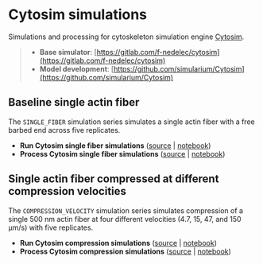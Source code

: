 # Cytosim simulations

Simulations and processing for cytoskeleton simulation engine [Cytosim](https://gitlab.com/f-nedelec/cytosim).

> - **Base simulator**: [https://gitlab.com/f-nedelec/cytosim](https://gitlab.com/f-nedelec/cytosim)
> - **Model development**: [https://github.com/simularium/Cytosim](https://github.com/simularium/Cytosim)

## Baseline single actin fiber

The `SINGLE_FIBER` simulation series simulates a single actin fiber with a free barbed end across five replicates.

- **Run Cytosim single fiber simulations** ([source](https://github.com/simularium/subcell-pipeline/blob/main/subcell_pipeline/simulation/cytosim/_run_cytosim_single_fiber_batch_simulations.py) | [notebook](https://simularium.github.io/subcell-pipeline/_notebooks/simulation/cytosim/_run_cytosim_single_fiber_batch_simulations.html))
- **Process Cytosim single fiber simulations** ([source](https://github.com/simularium/subcell-pipeline/blob/main/subcell_pipeline/simulation/cytosim/_process_cytosim_single_fiber_simulations.py) | [notebook](https://simularium.github.io/subcell-pipeline/_notebooks/simulation/cytosim/_process_cytosim_single_fiber_simulations.html))

## Single actin fiber compressed at different compression velocities

The `COMPRESSION_VELOCITY` simulation series simulates compression of a single 500 nm actin fiber at four different velocities (4.7, 15, 47, and 150 μm/s) with five replicates.

- **Run Cytosim compression simulations** ([source](https://github.com/simularium/subcell-pipeline/blob/main/subcell_pipeline/simulation/cytosim/_run_cytosim_compression_batch_simulations.py) | [notebook](https://simularium.github.io/subcell-pipeline/_notebooks/simulation/cytosim/_run_cytosim_compression_batch_simulations.html))
- **Process Cytosim compression simulations** ([source](https://github.com/simularium/subcell-pipeline/blob/main/subcell_pipeline/simulation/cytosim/_process_cytosim_compression_simulations.py) | [notebook](https://simularium.github.io/subcell-pipeline/_notebooks/simulation/cytosim/_process_cytosim_compression_simulations.html))
